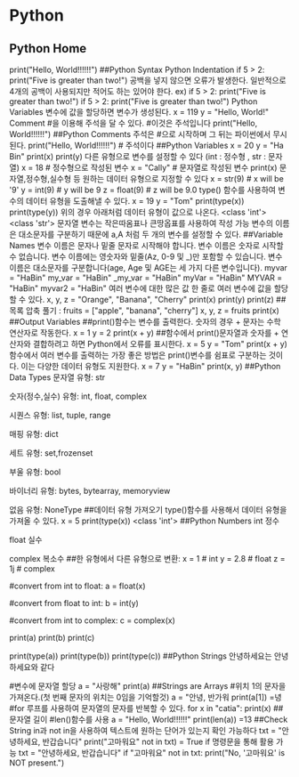 # Python
## Python Home
print("Hello, World!!!!!!")
##Python Syntax
Python Indentation
if 5 > 2:
  print("Five is greater than two!")
  공백을 넣지 않으면 오류가 발생한다. 일반적으로 4개의 공백이 사용되지만 적어도 하는 있어야 한다. ex)
    if 5 > 2:
 print("Five is greater than two!") 
if 5 > 2:
        print("Five is greater than two!") 
  Python Variables 변수에 값을 할당하면 변수가 생성된다.
  x = 119
y = "Hello, World!"
Comment #을 이용해 주석을 달 수 있다. #이것은 주석입니다
print("Hello, World!!!!!!")
##Python Comments
주석은 #으로 시작하며 그 뒤는 파이썬에서 무시된다.
print("Hello, World!!!!!!") # 주석이다
##Python Variables
x = 20
y = "Ha Bin"
print(x)
print(y)
다른 유형으로 변수를 설정할 수 있다 (int : 정수형 , str : 문자열)
x = 18       # 정수형으로 작성된 변수
x = "Cally" # 문자열로 작성된 변수
print(x)
문자열,정수형,실수형 등 원하는 데이터 유형으로 지정할 수 있다
x = str(9)    # x will be '9'
y = int(9)    # y will be 9
z = float(9)  # z will be 9.0
type() 함수를 사용하여 변수의 데이터 유형을 도출해낼 수 있다.
x = 19
y = "Tom"
print(type(x))
print(type(y))
위의 경우 아래처럼 데이터 유형이 값으로 나온다.
<class 'int'>
<class 'str'>
문자열 변수는 작은따옴표나 큰땅옵표를 사용하여 작성 가능 변수의 이름은 대소문자를 구분하기 때문에 a,A 처럼 두 개의 변수를 설정할 수 있다.
##Variable Names
변수 이름은 문자나 밑줄 문자로 시작해야 합니다.
변수 이름은 숫자로 시작할 수 없습니다.
변수 이름에는 영숫자와 밑줄(Az, 0-9 및 _)만 포함할 수 있습니다.
변수 이름은 대소문자를 구분합니다(age, Age 및 AGE는 세 가지 다른 변수입니다).
myvar = "HaBin"
my_var = "HaBin"
_my_var = "HaBin"
myVar = "HaBin"
MYVAR = "HaBin"
myvar2 = "HaBin"
여러 변수에 대한 많은 값 한 줄로 여러 변수에 값을 할당할 수 있다.
x, y, z = "Orange", "Banana", "Cherry"
print(x)
print(y)
print(z)
##목록 압축 풀기 :
fruits = ["apple", "banana", "cherry"]
x, y, z = fruits
print(x)
##Output Variables
##print()함수는 변수를 출력한다.
숫자의 경우 + 문자는 수학 연산자로 작동한다.
x = 1
y = 2
print(x + y)
##함수에서 print()문자열과 숫자를 + 연산자와 결합하려고 하면 Python에서 오류를 표시한다.
x = 5
y = "Tom"
print(x + y)
함수에서 여러 변수를 출력하는 가장 좋은 방법은 print()변수를 쉼표로 구분하는 것이다. 이는 다양한 데이터 유형도 지원한다.
x = 7
y = "HaBin"
print(x, y)
##Python Data Types
문자열 유형: str

숫자(정수,실수) 유형: int, float, complex

시퀀스 유형: list, tuple, range

매핑 유형: dict

세트 유형: set,frozenset

부울 유형: bool

바이너리 유형: bytes, bytearray, memoryview

없음 유형: NoneType
##데이터 유형 가져오기
type()함수를 사용해서 데이터 유형을 가져올 수 있다.
x = 5
print(type(x))
<class 'int'>
##Python Numbers
int 정수

float 실수

complex 복소수
##한 유형에서 다른 유형으로 변환:
x = 1    # int
y = 2.8  # float
z = 1j   # complex

#convert from int to float:
a = float(x)

#convert from float to int:
b = int(y)

#convert from int to complex:
c = complex(x)

print(a)
print(b)
print(c)

print(type(a))
print(type(b))
print(type(c))
##Python Strings
안녕하세요는 안녕하세요와 같다

#변수에 문자열 할당
a = "사랑해"
print(a)
##Strings are Arrays
#위치 1의 문자을 가져온다.(첫 번째 문자의 위치는 0임을 기억할것)
a = "안녕, 반가워
print(a[1])
=녕
#for 루프를 사용하여 문자열의 문자를 반복할 수 있다.
for x in "catia":
  print(x)
  ##문자열 길이
  #len()함수를 사용
  a = "Hello, World!!!!!!"
print(len(a))
=13
##Check String
in과 not in을 사용하여 텍스트에 원하는 단어가 있는지 확인 가능하다
txt = "안녕하세요, 반갑습니다"
print("고마워요" not in txt)
= True
if 명령문을 통해 활용 가능
txt = "안녕하세요, 반갑습니다"
if "고마워요" not in txt:
    print("No, '고마워요' is NOT present.")




